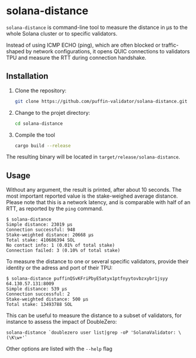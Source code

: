 # solana-distance

`solana-distance` is command-line tool to measure the distance in µs to the whole Solana cluster or to specific validators.

Instead of using ICMP ECHO (ping), which are often blocked or traffic-shaped by network configurations, it opens QUIC connections to validators TPU and measure the RTT during connection handshake.


## Installation
1. Clone the repository:
    ```sh
    git clone https://github.com/puffin-validator/solana-distance.git
    ````

2. Change to the projet directory:
    ```sh
    cd solana-distance
    ````

3. Compile the tool
    ```sh
    cargo build --release
    ```

The resulting binary will be located in `target/release/solana-distance`.

## Usage
Without any argument, the result is printed, after about 10 seconds. The most important reported value is the stake-weighed average distance. Please note that this is a network latency, and is comparable with half of an RTT, as reported by the `ping` command.  
```console
$ solana-distance
Simple distance: 23019 µs
Connection successful: 948
Stake-weighted distance: 20668 µs
Total stake: 410686394 SOL
No contact info: 1 (0.01% of total stake)
Connection failed: 3 (0.10% of total stake)
```

To measure the distance to one or several specific validators, provide their identity or the adress and port of their TPU:
```console
$ solana-distance puffinQSvKFriPbyE5atyx1ptfnyytovbzxybr1jsyy 64.130.57.131:8009
Simple distance: 539 µs
Connection successful: 2
Stake-weighted distance: 500 µs
Total stake: 13493788 SOL
```

This can be useful to measure the distance to a subset of validators, for instance to assess the impact of DoubleZero:
```shell
solana-distance `doublezero user list|grep -oP 'SolanaValidator: \(\K\w+'`
```

Other options are listed with the `--help` flag